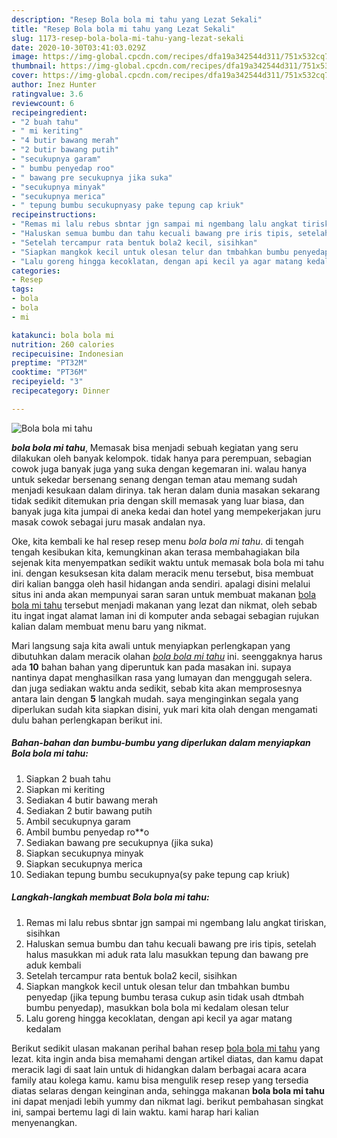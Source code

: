 ```yaml
---
description: "Resep Bola bola mi tahu yang Lezat Sekali"
title: "Resep Bola bola mi tahu yang Lezat Sekali"
slug: 1173-resep-bola-bola-mi-tahu-yang-lezat-sekali
date: 2020-10-30T03:41:03.029Z
image: https://img-global.cpcdn.com/recipes/dfa19a342544d311/751x532cq70/bola-bola-mi-tahu-foto-resep-utama.jpg
thumbnail: https://img-global.cpcdn.com/recipes/dfa19a342544d311/751x532cq70/bola-bola-mi-tahu-foto-resep-utama.jpg
cover: https://img-global.cpcdn.com/recipes/dfa19a342544d311/751x532cq70/bola-bola-mi-tahu-foto-resep-utama.jpg
author: Inez Hunter
ratingvalue: 3.6
reviewcount: 6
recipeingredient:
- "2 buah tahu"
- " mi keriting"
- "4 butir bawang merah"
- "2 butir bawang putih"
- "secukupnya garam"
- " bumbu penyedap roo"
- " bawang pre secukupnya jika suka"
- "secukupnya minyak"
- "secukupnya merica"
- " tepung bumbu secukupnyasy pake tepung cap kriuk"
recipeinstructions:
- "Remas mi lalu rebus sbntar jgn sampai mi ngembang lalu angkat tiriskan, sisihkan"
- "Haluskan semua bumbu dan tahu kecuali bawang pre iris tipis, setelah halus masukkan mi aduk rata lalu masukkan tepung dan bawang pre aduk kembali"
- "Setelah tercampur rata bentuk bola2 kecil, sisihkan"
- "Siapkan mangkok kecil untuk olesan telur dan tmbahkan bumbu penyedap (jika tepung bumbu terasa cukup asin tidak usah dtmbah bumbu penyedap), masukkan bola bola mi kedalam olesan telur"
- "Lalu goreng hingga kecoklatan, dengan api kecil ya agar matang kedalam"
categories:
- Resep
tags:
- bola
- bola
- mi

katakunci: bola bola mi 
nutrition: 260 calories
recipecuisine: Indonesian
preptime: "PT32M"
cooktime: "PT36M"
recipeyield: "3"
recipecategory: Dinner

---
```



![Bola bola mi tahu](https://img-global.cpcdn.com/recipes/dfa19a342544d311/751x532cq70/bola-bola-mi-tahu-foto-resep-utama.jpg)

<b><i>bola bola mi tahu</i></b>, Memasak bisa menjadi sebuah kegiatan yang seru dilakukan oleh banyak kelompok. tidak hanya para perempuan, sebagian cowok juga banyak juga yang suka dengan kegemaran ini. walau hanya untuk sekedar bersenang senang dengan teman atau memang sudah menjadi kesukaan dalam dirinya. tak heran dalam dunia masakan sekarang tidak sedikit ditemukan pria dengan skill memasak yang luar biasa, dan banyak juga kita jumpai di aneka kedai dan hotel yang mempekerjakan juru masak cowok sebagai juru masak andalan nya.



Oke, kita kembali ke hal resep resep menu <i>bola bola mi tahu</i>. di tengah tengah kesibukan kita, kemungkinan akan terasa membahagiakan bila sejenak kita menyempatkan sedikit waktu untuk memasak bola bola mi tahu ini. dengan kesuksesan kita dalam meracik menu tersebut, bisa membuat diri kalian bangga oleh hasil hidangan anda sendiri. apalagi disini melalui situs ini anda akan mempunyai saran saran untuk membuat makanan <u>bola bola mi tahu</u> tersebut menjadi makanan yang lezat dan nikmat, oleh sebab itu ingat ingat alamat laman ini di komputer anda sebagai sebagian rujukan kalian dalam membuat menu baru yang nikmat.


Mari langsung saja kita awali untuk menyiapkan perlengkapan yang dibutuhkan dalam meracik olahan <u><i>bola bola mi tahu</i></u> ini. seenggaknya harus ada <b>10</b> bahan bahan yang diperuntuk kan pada masakan ini. supaya nantinya dapat menghasilkan rasa yang lumayan dan menggugah selera. dan juga sediakan waktu anda sedikit, sebab kita akan memprosesnya antara lain dengan <b>5</b> langkah mudah. saya menginginkan segala yang diperlukan sudah kita siapkan disini, yuk mari kita olah dengan mengamati dulu bahan perlengkapan berikut ini.

<!--inarticleads1-->

##### Bahan-bahan dan bumbu-bumbu yang diperlukan dalam menyiapkan Bola bola mi tahu:

1. Siapkan 2 buah tahu
1. Siapkan  mi keriting
1. Sediakan 4 butir bawang merah
1. Sediakan 2 butir bawang putih
1. Ambil secukupnya garam
1. Ambil  bumbu penyedap ro**o
1. Sediakan  bawang pre secukupnya (jika suka)
1. Siapkan secukupnya minyak
1. Siapkan secukupnya merica
1. Sediakan  tepung bumbu secukupnya(sy pake tepung cap kriuk)




<!--inarticleads2-->

##### Langkah-langkah membuat Bola bola mi tahu:

1. Remas mi lalu rebus sbntar jgn sampai mi ngembang lalu angkat tiriskan, sisihkan
1. Haluskan semua bumbu dan tahu kecuali bawang pre iris tipis, setelah halus masukkan mi aduk rata lalu masukkan tepung dan bawang pre aduk kembali
1. Setelah tercampur rata bentuk bola2 kecil, sisihkan
1. Siapkan mangkok kecil untuk olesan telur dan tmbahkan bumbu penyedap (jika tepung bumbu terasa cukup asin tidak usah dtmbah bumbu penyedap), masukkan bola bola mi kedalam olesan telur
1. Lalu goreng hingga kecoklatan, dengan api kecil ya agar matang kedalam




Berikut sedikit ulasan makanan perihal bahan resep <u>bola bola mi tahu</u> yang lezat. kita ingin anda bisa memahami dengan artikel diatas, dan kamu dapat meracik lagi di saat lain untuk di hidangkan dalam berbagai acara acara family atau kolega kamu. kamu bisa mengulik resep resep yang tersedia diatas selaras dengan keinginan anda, sehingga makanan <b>bola bola mi tahu</b> ini dapat menjadi lebih yummy dan nikmat lagi. berikut pembahasan singkat ini, sampai bertemu lagi di lain waktu. kami harap hari kalian menyenangkan.
